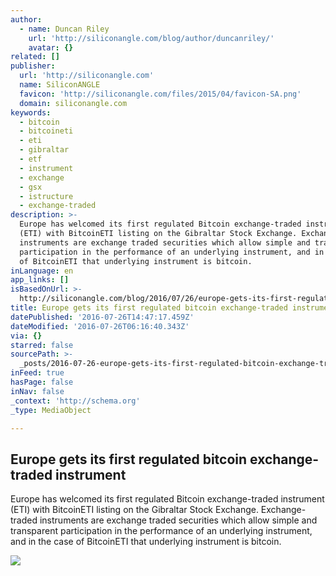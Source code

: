 ```yaml
---
author:
  - name: Duncan Riley
    url: 'http://siliconangle.com/blog/author/duncanriley/'
    avatar: {}
related: []
publisher:
  url: 'http://siliconangle.com'
  name: SiliconANGLE
  favicon: 'http://siliconangle.com/files/2015/04/favicon-SA.png'
  domain: siliconangle.com
keywords:
  - bitcoin
  - bitcoineti
  - eti
  - gibraltar
  - etf
  - instrument
  - exchange
  - gsx
  - istructure
  - exchange-traded
description: >-
  Europe has welcomed its first regulated Bitcoin exchange-traded instrument
  (ETI) with BitcoinETI listing on the Gibraltar Stock Exchange. Exchange-traded
  instruments are exchange traded securities which allow simple and transparent
  participation in the performance of an underlying instrument, and in the case
  of BitcoinETI that underlying instrument is bitcoin.
inLanguage: en
app_links: []
isBasedOnUrl: >-
  http://siliconangle.com/blog/2016/07/26/europe-gets-its-first-regulated-bitcoin-exchange-traded-instrument/
title: Europe gets its first regulated bitcoin exchange-traded instrument
datePublished: '2016-07-26T14:47:17.459Z'
dateModified: '2016-07-26T06:16:40.343Z'
via: {}
starred: false
sourcePath: >-
  _posts/2016-07-26-europe-gets-its-first-regulated-bitcoin-exchange-traded-inst.md
inFeed: true
hasPage: false
inNav: false
_context: 'http://schema.org'
_type: MediaObject

---
```

<article style=""><h1>Europe gets its first regulated bitcoin exchange-traded instrument</h1><p>Europe has welcomed its first regulated Bitcoin exchange-traded instrument (ETI) with BitcoinETI listing on the Gibraltar Stock Exchange. Exchange-traded instruments are exchange traded securities which allow simple and transparent participation in the performance of an underlying instrument, and in the case of BitcoinETI that underlying instrument is bitcoin.</p><img src="http://siliconangle.com/files/2016/07/8076583216_c480a845d1_k-1080x675.jpg" /></article>